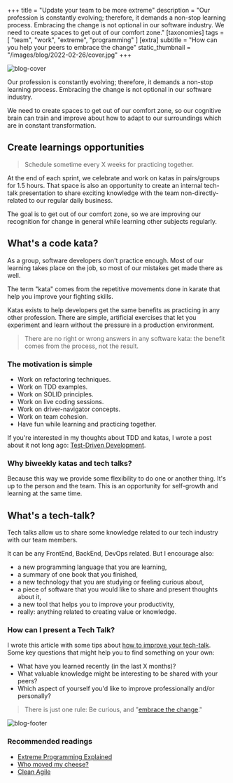 +++
title = "Update your team to be more extreme"
description = "Our profession is constantly evolving; therefore, it demands a non-stop learning process. Embracing the change is not optional in our software industry. We need to create spaces to get out of our comfort zone."
[taxonomies]
tags = [ "team", "work", "extreme", "programming" ]
[extra]
subtitle = "How can you help your peers to embrace the change"
static_thumbnail = "/images/blog/2022-02-26/cover.jpg"
+++

![blog-cover](/images/blog/2022-02-26/cover.jpg)

Our profession is constantly evolving; therefore, it demands a non-stop learning process. Embracing the change
is not optional in our software industry.

<!-- more -->

We need to create spaces to get out of our comfort zone, so our cognitive brain can train and improve about how to adapt
to our surroundings which are in constant transformation.

## Create learnings opportunities

> Schedule sometime every X weeks for practicing together.

At the end of each sprint, we celebrate and work on katas in pairs/groups for 1.5 hours. That space is also an opportunity to create an internal tech-talk presentation to share exciting knowledge with the team non-directly-related to our regular daily business.

The goal is to get out of our comfort zone, so we are improving our recognition for change in general while learning other subjects regularly.

## What's a code kata?

As a group, software developers don't practice enough. Most of our learning takes place on the job, so most of our
mistakes get made there as well.

The term "kata" comes from the repetitive movements done in karate that help you improve your fighting skills.

Katas exists to help developers get the same benefits as practicing in any other profession. There are simple,
artificial exercises that let you experiment and learn without the pressure in a production environment.

> There are no right or wrong answers in any software kata: the benefit comes from the process, not the result.

### The motivation is simple

- Work on refactoring techniques.
- Work on TDD examples.
- Work on SOLID principles.
- Work on live coding sessions.
- Work on driver-navigator concepts.
- Work on team cohesion.
- Have fun while learning and practicing together.

If you're interested in my thoughts about TDD and katas, I wrote a post about it not long ago:
[Test-Driven Development](/blog/test-driven-development/).

### Why biweekly katas and tech talks?

Because this way we provide some flexibility to do one or another thing. It's up to the person and the team.
This is an opportunity for self-growth and learning at the same time.

## What's a tech-talk?

Tech talks allow us to share some knowledge related to our tech industry with our team members.

It can be any FrontEnd, BackEnd, DevOps related. But I encourage also:

- a new programming language that you are learning,
- a summary of one book that you finished,
- a new technology that you are studying or feeling curious about,
- a piece of software that you would like to share and present thoughts about it,
- a new tool that helps you to improve your productivity,
- really: anything related to creating value or knowledge.

### How can I present a Tech Talk?

I wrote this article with some tips about [how to improve your tech-talk](/blog/improve-your-tech-talk/). Some key
questions that might help you to find something on your own:

- What have you learned recently (in the last X months)?
- What valuable knowledge might be interesting to be shared with your peers?
- Which aspect of yourself you'd like to improve professionally and/or personally?

> There is just one rule: Be curious, and "[embrace the change](/blog/embrace-the-change/)."


![blog-footer](/images/blog/2022-02-26/footer.jpg)

### Recommended readings

- [Extreme Programming Explained](/readings/xp-embrace-change/)
- [Who moved my cheese?](/readings/who-moved-my-cheese/)
- [Clean Agile](/readings/clean-agile/)
